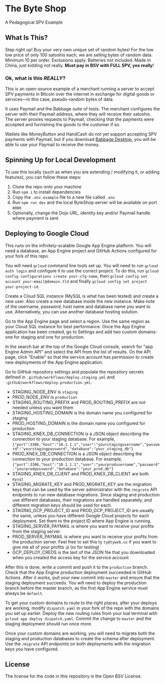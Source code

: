 # The Byte Shop

A Pedagogical SPV Example

## What Is This?

Step right up! Buy your very own unique set of random bytes! For the low low price of only 100 satoshis each, we are selling bytes of random data. Minimum 10 per order. Exclusions apply. Batteries not included. Made in China, just kidding not really. **Must pay in BSV with FULL SPV, yes really**!

### Ok, what is this *REALLY*?

This is an open-source example of a merchant running a server to accept SPV payments in Bitcoin over the internet in exchange for digital goods or services—in this case, pseudo-random bytes of data.

It uses Paymail and the Babbage suite of tools. The merchant configures the server with their Paymail address, where they will receive their satoshis. The server proxies requests to Paymail, checking that the payments were accepted and furnishing the goods to the customer if so.

Wallets like MoneyButton and HandCash do not yet support accepting SPV payments with Paymail, but if you download [Babbage Desktop](https://projectbabbage.com), you will be able to use your Paymail to receive the money.

## Spinning Up for Local Development

To use this locally (such as when you are extending / modifying it, or adding features), you can follow these steps:

1. Clone the repo onto your machine
2. Run `npm i` to install dependencies
3. Copy the `.env.example` file to a new file called `.env`
4. Run `npm run dev` and the local ByteShop server will be available on port `8080`
5. Optionally, change the Dojo URL, identity key and/or Paymail handle where payment is sent

## Deploying to Google Cloud

This runs on the infinitely-scalable Google App Engine platform. You will need a database, an App Engine project and GitHub Actions configured for your fork of this repo.

You will need `gcloud` command line tools set up. You will need to run `gcloud auth login` and configure it to use the correct project. To do this, run `gcloud config configurations create your-cfg-name`, then `gcloud config set account your-email@domain.tld` and finally `gcloud config set project your-project-id`.

Create a Cloud SQL instance (MySQL is what has been tested) and create a new user. Also create a new database inside the new instance. Make note of the username, password, host name and database name you want to use. Alternatively, you can use another database hosting solution.

Go to the App Engine page and select a region. Use the same region as your Cloud SQL instance for best performance. Once the App Engine application has been created, go to Settings and add two custom domains: one for staging and one for production.

In the search bar at the top of the Google Cloud console, search for "app Engine Admin API" and select the API from the list of results. On the API page, click "Enable" so that the service account has permission to create new deployments of the App Engine application.

Go to GitHub repository settings and populate the repository secrets defined in `.github/workflows/deploy.staging.yml` and `.github/workflows/deploy.production.yml`.

- STAGING_NODE_ENV is `staging`
- PROD_NODE_ENV is `production`
- STAGING_ROUTING_PREFIX and PROD_ROUTING_PREFIX are not needed unless you want them
- STAGING_HOSTING_DOMAIN is the domain name you configured for staging
- PROD_HOSTING_DOMAIN is the domain name you configured for production
- STAGING_KNEX_DB_CONNECTION is a JSON object describing the connection to your staging database. For example, `{"port":3306,"host":"10.1.1.1","user":"yourstagingusername","password":"yourstagingpassword","database":"your_staging_db"}`
- PROD_KNEX_DB_CONNECTION is a JSON object describing the connection to your production database. For example, `{"port":3306,"host":"10.1.1.1","user":"yourprodusername","password":"yourprodpassword","database":"your_prod_db"}`
- STAGING_KNEX_DB_CLIENT and PROD_KNEX_DB_CLIENT are both `mysql`
- STAGING_MIGRATE_KEY and PROD_MIGRATE_KEY are the migration keys that can be used by the server administrator with the `/migrate` API endpoints to run new database migrations. Since staging and production use different databases, their migrations are handled separately, and different migration keys should be used for each.
- STAGING_GCP_PROJECT_ID and PROD_GCP_PROJECT_ID are usually the same, unless you have different Google Cloud projects for each deployment. Set them to the project ID where App Engine is running.
- STAGING_SERVER_PAYMAIL is where you want to receive your profits from the staging server.
- PROD_SERVER_PAYMAIL is where you want to receive your profits from the production server. Feel free to set this ty `ty@tyweb.us` if you want to give me all of your profits :p (or for testing)
- GCP_DEPLOY_CREDS is the text of the JSON file that you downloaded when you created the access key for the service account

After this is done, write a commit and push it to the `production` branch. Check that the App Engine production deployment succeeded in GitHub Actions. After it works, pull your new commit into `master` and ensure that the staging deployment succeeds. You will need to deploy the production branch before the master branch, as the first App Engine service must always be `default`.

To get your custom domains to route to the right places, after your deploys are working, modify `dispatch.yaml` in your fork of the repo with the domains you set up earlier. Deploy the new routing rules from your loal terminal with `gcloud app deploy dispatch.yaml`. Commit the change to `master` and the staging deployment should run once more.

Once your custom domains are working, you will need to migrate both the staging and production databases to create the schema after deployment. Use the `/migrate` API endpoints on both deployments with the migration keys you have configured.

## License

The license for the code in this repository is the Open BSV License.
